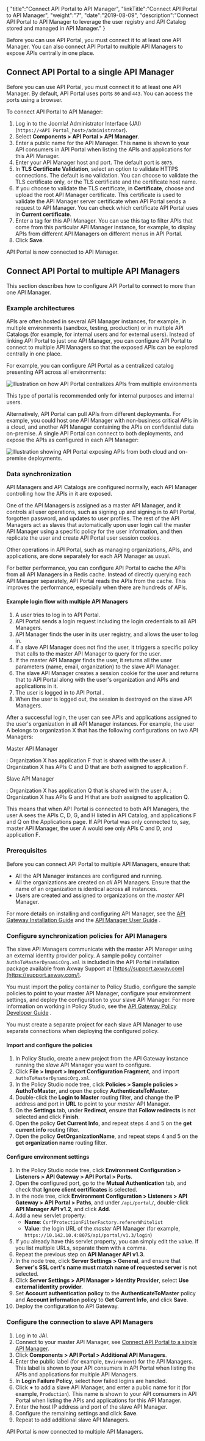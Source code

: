 {
    "title":"Connect API Portal to API Manager",
    "linkTitle":"Connect API Portal to API Manager",
    "weight":"7",
    "date":"2019-08-09",
    "description":"Connect API Portal to API Manager to leverage the user registry and API Catalog stored and managed in API Manager."
}

Before you can use API Portal, you must connect it to at least one API Manager. You can also connect API Portal to multiple API Managers to expose APIs centrally in one place.

## Connect API Portal to a single API Manager

Before you can use API Portal, you must connect it to at least one API Manager. By default, API Portal uses ports `80` and `443`. You can access the ports using a browser.

To connect API Portal to API Manager:

1. Log in to the Joomla! Administrator Interface (JAI) (`https://<API Portal_host>/administrator`).
1. Select **Components > API Portal > API Manager**.
1. Enter a public name for the API Manager. This name is shown to your API consumers in API Portal when listing the APIs and applications for this API Manager.
1. Enter your API Manager host and port. The default port is `8075`.
1. In **TLS Certificate Validation**, select an option to validate HTTPS connections. The default is no validation. You can choose to validate the TLS certificate only, or the TLS certificate and the certificate host name.
1. If you choose to validate the TLS certificate, in **Certificate**, choose and upload the root API Manager certificate. This certificate is used to validate the API Manager server certificate when API Portal sends a request to API Manager. You can check which certificate API Portal uses in **Current certificate**.
1. Enter a tag for this API Manager. You can use this tag to filter APIs that come from this particular API Manager instance, for example, to display APIs from different API Managers on different menus in API Portal.
1. Click **Save**.

API Portal is now connected to API Manager.

## Connect API Portal to multiple API Managers

This section describes how to configure API Portal to connect to more than one API Manager.

### Example architectures

APIs are often hosted in several API Manager instances, for example, in multiple environments (sandbox, testing, production) or in multiple API Catalogs (for example, for internal users and for external users). Instead of linking API Portal to just one API Manager, you can configure API Portal to connect to multiple API Managers so that the exposed APIs can be explored centrally in one place.

For example, you can configure API Portal as a centralized catalog presenting API across all environments:

![Illustration on how API Portal centralizes APIs from multiple environments](/Images/APIPortal/API_Portal_multiMgr_environment.png)

This type of portal is recommended only for internal purposes and internal users.

Alternatively, API Portal can pull APIs from different deployments. For example, you could host one API Manager with non-business critical APIs in a cloud, and another API Manager containing the APIs on confidential data on-premise. A single API Portal can connect to both deployments, and expose the APIs as configured in each API Manager:

![Illustration showing API Portal exposing APIs from both cloud and on-premise deployments.](/Images/APIPortal/API_Portal_multiMgr_cloud.png)

### Data synchronization

API Managers and API Catalogs are configured normally, each API Manager controlling how the APIs in it are exposed.

One of the API Managers is assigned as a master API Manager, and it controls all user operations, such as signing up and signing in to API Portal, forgotten password, and updates to user profiles. The rest of the API Managers act as slaves that automatically upon user login call the master API Manager using a specific policy for the user information, and then replicate the user and create API Portal user session cookies.

Other operations in API Portal, such as managing organizations, APIs, and applications, are done separately for each API Manager as usual.

For better performance, you can configure API Portal to cache the APIs from all API Managers in a Redis cache. Instead of directly querying each API Manager separately, API Portal reads the APIs from the cache. This improves the performance, especially when there are hundreds of APIs.

#### Example login flow with multiple API Managers

1. A user tries to log in to API Portal.
2. API Portal sends a login request including the login credentials to all API Managers.
3. API Manager finds the user in its user registry, and allows the user to log in.
4. If a slave API Manager does not find the user, it triggers a specific policy that calls to the master API Manager to query for the user.
5. If the master API Manager finds the user, it returns all the user parameters (name, email, organization) to the slave API Manager.
6. The slave API Manager creates a session cookie for the user and returns that to API Portal along with the user's organization and APIs and applications in it.
7. The user is logged in to API Portal .
8. When the user is logged out, the session is destroyed on the slave API Managers.

After a successful login, the user can see APIs and applications assigned to the user's organization in all API Manager instances. For example, the user A belongs to organization X that has the following configurations on two API Managers:

Master API Manager

: Organization X has application F that is shared with the user A.
: Organization X has APIs C and D that are both assigned to application F.

Slave API Manager

: Organization X has application Q that is shared with the user A.
: Organization X has APIs G and H that are both assigned to application Q.

This means that when API Portal is connected to both API Managers, the user A sees the APIs C, D, G, and H listed in API Catalog, and applications F and Q on the Applications page. If API Portal was only connected to, say, master API Manager, the user A would see only APIs C and D, and application F.

### Prerequisites

Before you can connect API Portal to multiple API Managers, ensure that:

- All the API Manager instances are configured and running.
- All the organizations are created on *all* API Managers. Ensure that the name of an organization is identical across all instances.
- Users are created and assigned to organizations on the *master* API Manager.

For more details on installing and configuring API Manager, see the [API Gateway Installation Guide](/bundle/APIGateway_77_InstallationGuide_allOS_en_HTML5/) and the [API Manager User Guide](/bundle/APIManager_77_APIMgmtGuide_allOS_en_HTML5/) .

### Configure synchronization policies for API Managers

The slave API Managers communicate with the master API Manager using an external identity provider policy. A sample policy container `AuthoToMasterDynamicOrg.xml` is included in the API Portal installation package available from Axway Support at [https://support.axway.com](https://support.axway.com/).

You must import the policy container to Policy Studio, configure the sample policies to point to your master API Manager, configure your environment settings, and deploy the configuration to your slave API Manager. For more information on working in Policy Studio, see the [API Gateway Policy Developer Guide](/bundle/APIGateway_77_PolicyDevGuide_allOS_en_HTML5/) .

You must create a separate project for each slave API Manager to use separate connections when deploying the configured policy.

#### Import and configure the policies

1. In Policy Studio, create a new project from the API Gateway instance running the *slave* API Manager you want to configure.
2. Click **File > Import > Import Configuration Fragment**, and import `AuthoToMasterDynamicOrg.xml`.
3. In the Policy Studio node tree, click **Policies > Sample policies > AuthoToMaster**, and open the policy **AuthenticateToMaster**.
4. Double-click the **Login to Master** routing filter, and change the IP address and port in **URL** to point to your *master* API Manager.
5. On the **Settings** tab, under **Redirect**, ensure that **Follow redirects** is not selected and click **Finish**.
6. Open the policy **Get Current Info**, and repeat steps 4 and 5 on the **get current info** routing filter.
7. Open the policy **GetOrganizationName**, and repeat steps 4 and 5 on the **get organization name** routing filter.

#### Configure environment settings

1. In the Policy Studio node tree, click **Environment Configuration > Listeners > API Gateway > API Portal > Ports**.
1. Open the configured port, go to the **Mutual Authentication** tab, and check that **Ignore client certificates** is selected.
1. In the node tree, click **Environment Configuration > Listeners > API Gateway > API Portal > Paths**, and under `/api/portal/`, double-click **API Manager API v1.2**, and click **Add**.
1. Add a new servlet property:
    - **Name**: `CsrfProtectionFilterFactory.refererWhitelist`
    - **Value**: the login URL of the *master* API Manager (for example, `https://10.142.10.4:8075/api/portal/v1.3/login`)
1. If you already have this servlet property, you can simply edit the value. If you list multiple URLs, separate them with a comma.
1. Repeat the previous step on **API Manager API v1.3**.
1. In the node tree, click **Server Settings > General**, and ensure that **Server's SSL cert's name must match name of requested server** is not selected.
1. Click **Server Settings > API Manager > Identity Provider**, select **Use external identity provider**.
1. Set **Account authentication policy** to the **AuthenticateToMaster** policy and **Account information policy** to **Get Current Info**, and click **Save**.
1. Deploy the configuration to API Gateway.

### Configure the connection to slave API Managers

1. Log in to JAI.
1. Connect to your master API Manager, see [Connect API Portal to a single API Manager](#connect-api-portal-to-a-single-api-manager).
1. Click **Components > API Portal > Additional API Managers**.
1. Enter the public label (for example, `Environment`) for the API Managers. This label is shown to your API consumers in API Portal when listing the APIs and applications for multiple API Managers.
1. In **Login Failure Policy**, select how failed logins are handled.
1. Click **+** to add a slave API Manager, and enter a public name for it (for example, `Production`). This name is shown to your API consumers in API Portal when listing the APIs and applications for this API Manager.
1. Enter the host IP address and port of the slave API Manager.
1. Configure the remaining settings and click **Save**.
1. Repeat to add additional slave API Managers.

API Portal is now connected to multiple API Managers.
